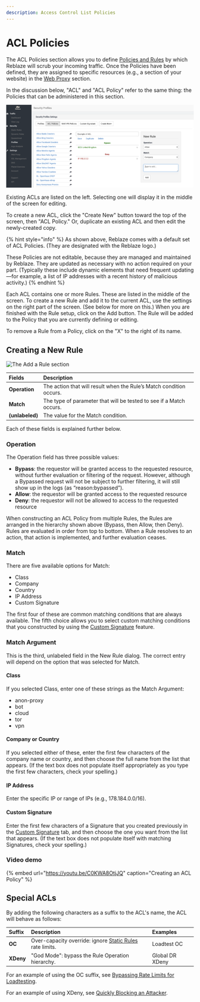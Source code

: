 ```yaml
---
description: Access Control List Policies
---
```


# ACL Policies

The ACL Policies section allows you to define [Policies and Rules](profile-concepts.md) by which Reblaze will scrub your incoming traffic. Once the Policies have been defined, they are assigned to specific resources \(e.g., a section of your website\) in the [Web Proxy](../../settings/web-proxy/) section.

In the discussion below, "ACL" and "ACL Policy" refer to the same thing: the Policies that can be administered in this section. 

![Example of an ACL Policy](../../../.gitbook/assets/image%20%2814%29.png)

Existing ACLs are listed on the left. Selecting one will display it in the middle of the screen for editing. 

To create a new ACL, click the "Create New" button toward the top of the screen, then "ACL Policy." Or, duplicate an existing ACL and then edit the newly-created copy.

{% hint style="info" %}
As shown above, Reblaze comes with a default set of ACL Policies. \(They are designated with the Reblaze logo.\)

These Policies are not editable, because they are managed and maintained by Reblaze. They are updated as necessary with no action required on your part. \(Typically these include dynamic elements that need frequent updating—for example, a list of IP addresses with a recent history of malicious activity.\) 
{% endhint %}

Each ACL contains one or more Rules. These are listed in the middle of the screen. To create a new Rule and add it to the current ACL, use the settings on the right part of the screen. \(See below for more on this.\) When you are finished with the Rule setup, click on the Add button. The Rule will be added to the Policy that you are currently defining or editing. 

To remove a Rule from a Policy, click on the "X" to the right of its name. 

## **Creating a New Rule** 

![The Add a Rule section](https://lh4.googleusercontent.com/KIViGQL4voohIwkoJ4U1PnMp5cbQxln0GMsnbUz6eO564bYP4eNIDhNjoPwstNgNAZFjbTee8OeUk0D6o3T-6bJt4dbY0pLfLKUEEzjW-gBeu_aeV-1emNeF3f5mqt6KB7IXn-js)

| Fields | Description |
| :--- | :--- |
| **Operation** | The action that will result when the Rule’s Match condition occurs.   |
| **Match** | The type of parameter that will be tested to see if a Match occurs. |
| **\(unlabeled\)** | The value for the Match condition. |

Each of these fields is explained further below.

### Operation

The Operation field has three possible values:

* **Bypass**: the requestor will be granted access to the requested resource, without further evaluation or filtering of the request. However, although a Bypassed request will not be subject to further filtering, it will still show up in the logs \(as “reason:bypassed”\).
* **Allow**: the requestor will be granted access to the requested resource
* **Deny**: the requestor will not be allowed to access to the requested resource

When constructing an ACL Policy from multiple Rules, the Rules are arranged in the hierarchy shown above \(Bypass, then Allow, then Deny\). Rules are evaluated in order from top to bottom. When a Rule resolves to an action, that action is implemented, and further evaluation ceases.

### Match

There are five available options for Match:

* Class
* Company
* Country
* IP Address
* Custom Signature

The first four of these are common matching conditions that are always available. The fifth choice allows you to select custom matching conditions that you constructed by using the [Custom Signature](custom-signature.md) feature.

### Match Argument

This is the third, unlabeled field in the New Rule dialog. The correct entry will depend on the option that was selected for Match.

#### Class

If you selected Class, enter one of these strings as the Match Argument:

* anon-proxy 
* bot 
* cloud 
* tor 
* vpn

#### Company or Country

If you selected either of these, enter the first few characters of the company name or country, and then choose the full name from the list that appears. \(If the text box does not populate itself appropriately as you type the first few characters, check your spelling.\)

#### IP Address

Enter the specific IP or range of IPs \(e.g., 178.184.0.0/16\).

#### Custom Signature

Enter the first few characters of a Signature that you created previously in the [Custom Signature](custom-signature.md) tab, and then choose the one you want from the list that appears. \(If the text box does not populate itself with matching Signatures, check your spelling.\)

### Video demo

{% embed url="https://youtu.be/C0KWA8OtjJQ" caption="Creating an ACL Policy" %}

## Special ACLs

By adding the following characters as a suffix to the ACL's name, the ACL will behave as follows:

| Suffix | Description | Examples |
| :--- | :--- | :--- |
| **OC** | Over-capacity override: ignore [Static Rules](../static-rules.md) rate limits. | Loadtest OC |
| **XDeny** | "God Mode": bypass the Rule Operation hierarchy. | Global DR XDeny |

For an example of using the OC suffix, see [Bypassing Rate Limits for Loadtesting](../../../using-the-product/how-do-i.../bypassing-rate-limits-for-loadtesting.md).

For an example of using XDeny, see [Quickly Blocking an Attacker](../../../using-the-product/how-do-i.../quickly-blocking-an-attacker.md).

